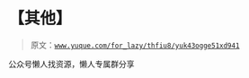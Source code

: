 # 【其他】

> 原文：[`www.yuque.com/for_lazy/thfiu8/yuk43ogge51xd941`](https://www.yuque.com/for_lazy/thfiu8/yuk43ogge51xd941)

<ne-p id="u2058efdf" data-lake-id="u2058efdf"><ne-text id="ucce6d4fc">公众号懒人找资源，懒人专属群分享</ne-text></ne-p>